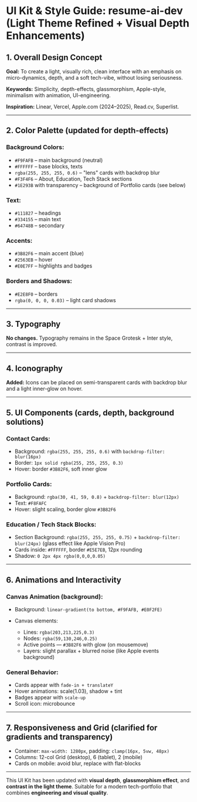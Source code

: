 # UI Kit & Style Guide: resume-ai-dev (Light Theme Refined + Visual Depth Enhancements)

## 1. Overall Design Concept

**Goal:** To create a light, visually rich, clean interface with an emphasis on micro-dynamics, depth, and a soft tech-vibe, without losing seriousness.

**Keywords:** Simplicity, depth-effects, glassmorphism, Apple-style, minimalism with animation, UI-engineering.

**Inspiration:** Linear, Vercel, Apple.com (2024–2025), Read.cv, Superlist.

---

## 2. Color Palette (updated for depth-effects)

### **Background Colors:**

* `#F9FAFB` – main background (neutral)
* `#FFFFFF` – base blocks, texts
* `rgba(255, 255, 255, 0.6)` – "lens" cards with backdrop blur
* `#F3F4F6` – About, Education, Tech Stack sections
* `#1E293B` with transparency – background of Portfolio cards (see below)

### **Text:**

* `#111827` – headings
* `#334155` – main text
* `#64748B` – secondary

### **Accents:**

* `#3B82F6` – main accent (blue)
* `#2563EB` – hover
* `#E0E7FF` – highlights and badges

### **Borders and Shadows:**

* `#E2E8F0` – borders
* `rgba(0, 0, 0, 0.03)` – light card shadows

---

## 3. Typography

**No changes.** Typography remains in the Space Grotesk + Inter style, contrast is improved.

---

## 4. Iconography

**Added:** Icons can be placed on semi-transparent cards with backdrop blur and a light inner-glow on hover.

---

## 5. UI Components (cards, depth, background solutions)

### **Contact Cards:**

* Background: `rgba(255, 255, 255, 0.6)` with `backdrop-filter: blur(16px)`
* Border: `1px solid rgba(255, 255, 255, 0.3)`
* Hover: border `#3B82F6`, soft inner glow

### **Portfolio Cards:**

* Background: `rgba(30, 41, 59, 0.8)` + `backdrop-filter: blur(12px)`
* Text: `#F8FAFC`
* Hover: slight scaling, border glow `#3B82F6`

### **Education / Tech Stack Blocks:**

* Section Background: `rgba(255, 255, 255, 0.75)` + `backdrop-filter: blur(24px)` (glass effect like Apple Vision Pro)
* Cards inside: `#FFFFFF`, border `#E5E7EB`, 12px rounding
* Shadow: `0 2px 4px rgba(0,0,0,0.05)`

---

## 6. Animations and Interactivity

### **Canvas Animation (background):**

* Background: `linear-gradient(to bottom, #F9FAFB, #E0F2FE)`
* Canvas elements:

  * Lines: `rgba(203,213,225,0.3)`
  * Nodes: `rgba(59,130,246,0.25)`
  * Active points — `#3B82F6` with glow (on mousemove)
  * Layers: slight parallax + blurred noise (like Apple events background)

### **General Behavior:**

* Cards appear with `fade-in + translateY`
* Hover animations: scale(1.03), shadow + tint
* Badges appear with `scale-up`
* Scroll icon: microbounce

---

## 7. Responsiveness and Grid (clarified for gradients and transparency)

* Container: `max-width: 1280px`, padding: `clamp(16px, 5vw, 48px)`
* Columns: 12-col Grid (desktop), 6 (tablet), 2 (mobile)
* Cards on mobile: avoid blur, replace with flat-blocks

---

This UI Kit has been updated with **visual depth**, **glassmorphism effect**, and **contrast in the light theme**. Suitable for a modern tech-portfolio that combines **engineering and visual quality**.
